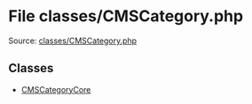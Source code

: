 File classes/CMSCategory.php
=========

Source: [classes/CMSCategory.php](https://github.com/PrestaShop/PrestaShop/blob/1.6.0.7/classes/CMSCategory.php)


Classes
-------

* [CMSCategoryCore](class.CMSCategoryCore.md)

